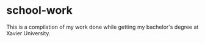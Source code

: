 # school-work
This is a compilation of my work done while getting my bachelor's degree at Xavier University.
